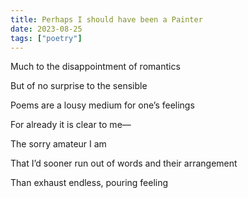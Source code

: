 ```yaml
---
title: Perhaps I should have been a Painter
date: 2023-08-25
tags: ["poetry"]
---
```


Much to the disappointment of romantics

But of no surprise to the sensible

Poems are a lousy medium for one’s feelings

For already it is clear to me—

The sorry amateur I am

That I’d sooner run out of words and their arrangement

Than exhaust endless, pouring feeling